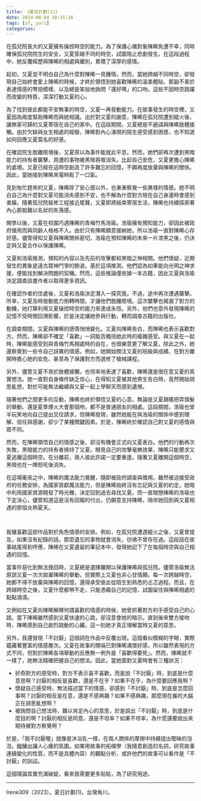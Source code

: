 ```yaml
---
title: 《夏日計劃(1)》
date: 2024-08-04 18:31:26
tags: [sf, yuri]
categories:
---
```

在孤兒院長大的又夏擁有操控時空的能力。為了保護心儀對象陳晞免遭不幸，同時確保孤兒院院生的安全，又夏穿越不同的時空，試圖阻止悲劇發生。在這段過程中，她反覆經歷與陳晞的相處與離別，累積了深厚的感情。
<!--more-->

起初，又夏並不明白自己為什麼對陳晞一見鍾情。然而，當她跨越不同時空，卻發現自己始終會愛上陳晞的時候，才終於領悟到她喜歡陳晞的溫柔體貼、那副不善於表達情感的彆扭模樣、以及總是笨拙地詢問「還好嗎」的口吻。這些不因時空跳躍而改變的特質，深深打動又夏的心。

為了找到彼此都能平安無事的時空，又夏一再發動能力。在故事發生的時空裡，又夏因為兩度幫助陳晞而與她相識。出於對又夏的謝意，陳晞在孤兒院遭到縱火後，讓無家可歸的又夏寄宿在自己的家中。在這段期間，又夏總是不避諱與陳晞肢體接觸。由於欠缺與女生相處的經驗，陳晞對內心湧現的陌生感受感到困惑，也不知道如何回應又夏莫名的好感。

在確認院生脫離險境後，又夏原以為事件能就此平息。然而，她們卻再次遭到黑暗能力的持有者襲擊，周遭的事物被黑暗吞噬消失。比起自己安危，又夏更擔心陳晞的處境。又夏已經在這時空創造了許多難忘的回憶，不願再度放棄與陳晞的關係。因此，當她接到陳晞來電時鬆了一口氣。

見到匆忙趕來的又夏，陳晞除了安心感以外，也漸漸察覺一些異樣的情感。她不明白自己為什麼對又夏可能消失感到不安，也不解為什麼對方陪在自己身邊時會感到害臊。隨著孤兒院裝修工程接近尾聲，又夏即將結束寄宿生活，陳晞也持續探索著內心那股難以名狀的失落感。

開學以後，又夏在校園巧遇陳晞的青梅竹馬浩瑜。浩瑜擁有預知能力，卻因此被政府徵用而與同齡人格格不入。由於只有陳晞願意接納她，所以浩瑜一直對陳晞心存好感。儘管得知又夏與陳晞關係密切，浩瑜在預知陳晞的未來一片漆黑之後，仍決定與又夏合作以保護陳晞。

又夏和浩瑜推測，預知的內容以及先前的攻擊都和黑暗之神相關。他們懷疑，近期發生的異象是遠古眾神鬥爭的餘波。基於這項推測，他們認為如果能向光明之神求援，便能找到解決問題的契機。然而，這些推論僅依據一本古籍，因此又夏與浩瑜決定調查該書作者以取得更多資訊。

在確認作者的住處後，又夏和浩瑜決定潛入一探究竟。不過，途中再次遭遇襲擊。所幸，又夏及時發動能力倒轉時間，才讓他們脫離險境。這次襲擊也揭漏了對方的動機，祂打算利用又夏操控時空的能力來達成永恆。另外，他們也意外發現陳晞的記憶不受時間回溯影響，於是決定讓她參與行動，轉而調查古籍的出版社。

在調查期間，又夏與陳晞的感情悄悄變化。又夏向陳晞告白，而陳晞也表示喜歡對方。然而，陳晞卻不確定「喜歡」一詞能否概括她此時的複雜感受。與又夏在一起時，陳晞能感受到與青梅竹馬相處時的自在，也很樂意更了解又夏。除此之外，她還察覺到一些令自己訝異的情感。例如，她開始關注又夏的班級與成績、在對方離開時擔心她的安危、甚至為了保護對方而選修了槍械課程。

另外，儘管又夏不吝於肢體接觸，也坦率地表達了喜歡，陳晞還是很在意又夏的真實想法。她一直對自身條件缺乏信心，在得知又夏被其他男生告白時，竟然開始胡思亂想，對於可能無法繼續與又夏一起上學聊天而感到遺憾。

隨著他們之間更多的互動，陳晞也終於領悟又夏的心意。無論是又夏親暱把弄頭髮的舉動、還是夏季煙火大會那個吻，都不是普通朋友的相處。這段期間，浩瑜也曾半玩笑地向自己提出交往請求，但陳晞發現，雖然她能在與浩瑜的關係中感到理解、信任與感謝，卻少了某種關鍵因素。於是，陳晞終於確認自己對又夏的感情與眾不同。

然而，在陳晞領悟自己的情感之後，卻沒有機會正式向又夏表白。他們的行動再次失敗，黑暗能力的持有者挾持了又夏。眼見自己的攻擊毫無效果，陳晞只能懇求又夏逃離這個時空。在分離前，兩人彼此許諾一定要重逢。隨著又夏離開這個時空，黑暗也在一陣怒吼後消失。

在這場衝突之中，陳晞的魔法能力覺醒，隨即被政府調查與徵用。雖然被迫接受政府的任務安排，為國家貢獻魔法能力，但是陳晞始終沒有忘記與又夏的約定，她暗中利用國家資源開發了時光機，決定回到過去尋找又夏。而一直暗戀陳晞的浩瑜也下定決心，儘管知道這是沒有回報的付出，仍願意支持陳晞，陪伴她回到與又夏相遇的那個炎熱夏天。

<br/>

我蠻喜歡這部作品對於角色情感的安排。例如，在孤兒院遭遇縱火之後，又夏曾提及，如果沒有紀錄的話，那麼遺忘的事物就會消失，彷彿不曾存在過。這段話在故事結尾得到呼應，陳稀在又夏遺留的筆記本中，發現她記下了在每個時空與自己相遇的回憶。

當事件惡化到無法挽回時，又夏總是選擇離開以保護陳晞與孤兒院。儘管浩瑜無法原諒又夏一次次拋棄陳晞的舉動，但實際上又夏也非心甘情願。每一次跨越時空，她都不得不放棄與陳晞的回憶，還得承受彼此從陌生到熟悉的忐忑過程。而且，在跨越時空之後，又夏什麼都帶不走，只能憑藉自己的記憶，試圖留住與陳晞相處的點點滴滴。

又例如在又夏向陳晞解釋何謂喜歡的情感的時候，她曾抓著對方的手感受自己的心跳。當下陳晞雖然感到又夏快速的心跳，卻沒意會她的暗示。直到後來雙方接吻時，陳晞感到自己劇烈跳動的心臟，這一刻她才真正理解當時又夏的意思。

另外，我還發現「不討厭」這個詞在作品中反覆出現。這個看似模糊的字眼，實際蘊藏著豐富的情感層次。又夏在故事的開端已對陳晞滿懷好感，所以雖然表現的方式不同，但對於陳晞各項舉動的反應無一例外是「喜歡得要死」。然而，陳晞就不一樣了，她無法精確把握自己的想法。因此，當她面對又夏時會有三種狀況：

- 好奇對方的感受時，對方不表示喜不喜歡，而是說「不討厭」時，到底是什麼意思啊？討厭的相反是喜歡，還是不在乎？如果不在乎，為什麼要回應我啊？
- 懷疑自己感受時，無法描述當下的情感，卻感到「不討厭」時，到底是怎麼回事啊？討厭的相反是在意，還是不感興趣？如果不感興趣，那麼現在誰的大腦正在胡思亂想啊？
- 被詢問自己想法時，難以肯定內心的意思，於是說出「不討厭」時，到底是什麼目的啊？討厭的相反是同意，還是不坦率？如果不坦率，為什麼還要說出來期待被對方察覺啊？

於是，「我不討厭喔」就像是沐浴乳一樣，在兩人關係的摩擦中持續搓出曖昧的泡泡，醞釀出讓人心癢的氛圍。如果用故事的拓樸學（我隨意創造的名詞，研究故事連續變化的性質，而不是具體內容）的觀點分析，或許他們的故事可以看作是「不討厭」的訓詁。

這個理論其實充滿破綻，看來我需要更多貼貼，為了研究用途。

---
Irene309（2023）。夏日計劃(1)。台灣角川。
